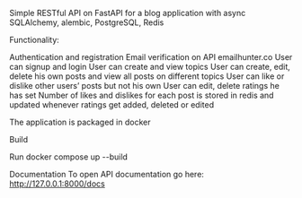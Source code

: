 Simple RESTful API on FastAPI for a blog application with async SQLAlchemy, alembic, PostgreSQL, Redis

Functionality:

Authentication and registration
Email verification on API emailhunter.co
User can signup and login
User can create and view topics
User can create, edit, delete his own posts and view all posts on different topics
User can like or dislike other users’ posts but not his own
User can edit, delete ratings he has set
Number of likes and dislikes for each post is stored in redis and updated whenever ratings get added, deleted or edited

The application is packaged in docker

Build

Run
docker compose up --build

Documentation
To open API documentation go here: http://127.0.0.1:8000/docs